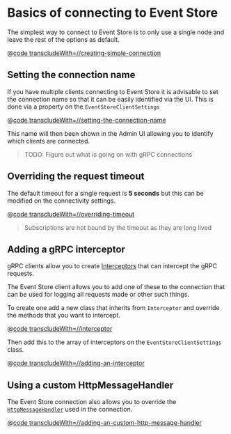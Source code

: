 # Basics of connecting to Event Store

The simplest way to connect to Event Store is to only use a single node and leave the rest of the options as default. 

@[code transcludeWith=//creating-simple-connection](@/samples/connecting/Program.cs)

## Setting the connection name

If you have multiple clients connecting to Event Store it is advisable to set the connection name so that it can be easily identified via the UI. This is done via a property on the `EventStoreClientSettings`

@[code transcludeWith=//setting-the-connection-name](@/samples/connecting/Program.cs)

This name will then been shown in the Admin UI allowing you to identify which clients are connected.

> TODO: Figure out what is going on with gRPC connections

## Overriding the request timeout

The default timeout for a single request is **5 seconds** but this can be modified on the connectivity settings.

@[code transcludeWith=//overriding-timeout](@/samples/connecting/Program.cs)

> Subscriptions are not bound by the timeout as they are long lived 

## Adding a gRPC interceptor

gRPC clients allow you to create [Interceptors](https://grpc.github.io/grpc/csharp/api/Grpc.Core.Interceptors.Interceptor.html) that can intercept the gRPC requests. 

The Event Store client allows you to add one of these to the connection that can be used for logging all requests made or other such things. 

To create one add a new class that inherits from `Interceptor` and override the methods that you want to intercept.

@[code transcludeWith=//interceptor](@/samples/connecting/DemoInterceptor.cs)

Then add this to the array of interceptors on the `EventStoreClientSettings` class.

@[code transcludeWith=//adding-an-interceptor](@/samples/connecting/Program.cs)

## Using a custom HttpMessageHandler

The Event Store connection also allows you to override the [`HttpMessageHandler`](https://docs.microsoft.com/en-us/dotnet/api/system.net.http.httpmessagehandler) used in the connection.

@[code transcludeWith=//adding-an-custom-http-message-handler](@/samples/connecting/Program.cs)



